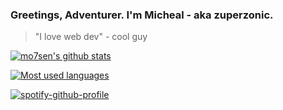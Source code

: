 
### Greetings, Adventurer. I'm Micheal - aka zuperzonic.

> "I love web dev" - cool guy

[![mo7sen's github stats](https://github-readme-stats.vercel.app/api?username=zuperzonic1&count_private=true&show_icons=true&theme=dracula)](https://github.com/anuraghazra/github-readme-stats)

[![Most used languages](https://github-readme-stats.vercel.app/api/top-langs/?username=zuperzonic1&theme=dracula&layout=compact&hide=javascript)](https://github.com/anuraghazra/github-readme-stats)

[![spotify-github-profile](https://spotify-github-profile.vercel.app/api/view?uid=31dh5zqjggezu2ljzda75dqvo32e&cover_image=true&theme=default&show_offline=false&background_color=333333&interchange=true&bar_color_cover=true&bar_color=ffaf24)](https://spotify-github-profile.vercel.app/api/view?uid=31dh5zqjggezu2ljzda75dqvo32e&redirect=true)
